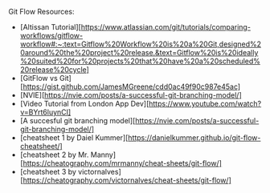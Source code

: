 Git Flow Resources:

 - [Altissan Tutorial][https://www.atlassian.com/git/tutorials/comparing-workflows/gitflow-workflow#:~:text=Gitflow%20Workflow%20is%20a%20Git,designed%20around%20the%20project%20release.&text=Gitflow%20is%20ideally%20suited%20for%20projects%20that%20have%20a%20scheduled%20release%20cycle]
 - [GitFlow vs Git][https://gist.github.com/JamesMGreene/cdd0ac49f90c987e45ac]
 - [NVIE][https://nvie.com/posts/a-successful-git-branching-model/]
 - [Video Tutorial from London App Dev][https://www.youtube.com/watch?v=BYrt6luynCI]
 - [A succesful git branching model][https://nvie.com/posts/a-successful-git-branching-model/]
 - [cheatsheet 1 by Daiel Kummer][https://danielkummer.github.io/git-flow-cheatsheet/]
 - [cheatsheet 2 by Mr. Manny][https://cheatography.com/mrmanny/cheat-sheets/git-flow/]
 - [cheatsheet 3 by victornalves][https://cheatography.com/victornalves/cheat-sheets/git-flow/]

